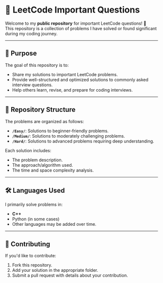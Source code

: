 # 📘 LeetCode Important Questions

Welcome to my **public repository** for important LeetCode questions! 🚀  
This repository is a collection of problems I have solved or found significant during my coding journey.

---

## 📌 Purpose

The goal of this repository is to:
- Share my solutions to important LeetCode problems.
- Provide well-structured and optimized solutions to commonly asked interview questions.
- Help others learn, revise, and prepare for coding interviews.

---

## 📂 Repository Structure

The problems are organized as follows:
- **`/Easy/`**: Solutions to beginner-friendly problems.
- **`/Medium/`**: Solutions to moderately challenging problems.
- **`/Hard/`**: Solutions to advanced problems requiring deep understanding.

Each solution includes:
- The problem description.
- The approach/algorithm used.
- The time and space complexity analysis.

---

## 🛠️ Languages Used
I primarily solve problems in:
- **C++**
- Python (in some cases)
- Other languages may be added over time.

---

## 🤝 Contributing
If you'd like to contribute:
1. Fork this repository.
2. Add your solution in the appropriate folder.
3. Submit a pull request with details about your contribution.

